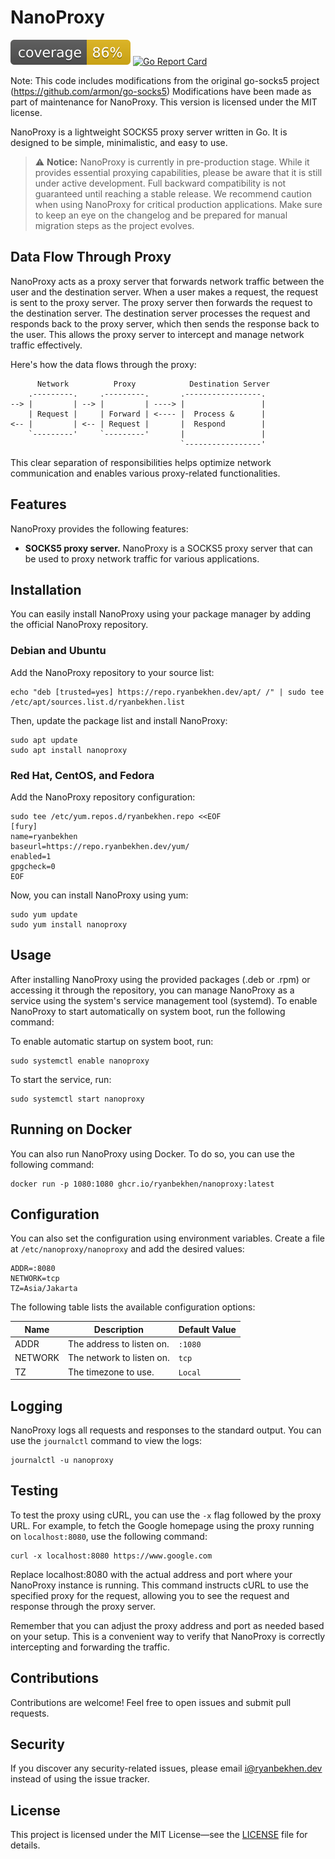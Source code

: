 # NanoProxy

![coverage](https://raw.githubusercontent.com/ryanbekhen/nanoproxy/badges/.badges/master/coverage.svg)
[![Go Report Card](https://goreportcard.com/badge/github.com/ryanbekhen/nanoproxy?cache=v1)](https://goreportcard.com/report/github.com/vladopajic/go-test-coverage)

Note: This code includes modifications from the original go-socks5 project (https://github.com/armon/go-socks5)
Modifications have been made as part of maintenance for NanoProxy.
This version is licensed under the MIT license.

NanoProxy is a lightweight SOCKS5 proxy server written in Go. It is designed to be simple, minimalistic, and easy to
use.

> ⚠️ **Notice:** NanoProxy is currently in pre-production stage. While it provides essential proxying capabilities, 
> please be aware that it is still under active development. Full backward compatibility is not guaranteed until 
> reaching a stable release. We recommend caution when using NanoProxy for critical production applications. Make sure 
> to keep an eye on the changelog and be prepared for manual migration steps as the project evolves.

## Data Flow Through Proxy

NanoProxy acts as a proxy server that forwards network traffic between the user and the destination server.
When a user makes a request, the request is sent to the proxy server. The proxy server then forwards the request to
the destination server. The destination server processes the request and responds back to the proxy server, which then
sends the response back to the user. This allows the proxy server to intercept and manage network traffic effectively.

Here's how the data flows through the proxy:

```text
      Network          Proxy            Destination Server
    .---------.     .---------.       .-----------------.
--> |         | --> |         | ----> |                 |
    | Request |     | Forward | <---- |  Process &      |
<-- |         | <-- | Request |       |  Respond        |
    `---------'     `---------'       |                 |
                                      `-----------------'
```

This clear separation of responsibilities helps optimize network communication and enables various proxy-related
functionalities.

## Features

NanoProxy provides the following features:

- **SOCKS5 proxy server.** NanoProxy is a SOCKS5 proxy server that can be used to proxy network traffic for various
applications.

## Installation

You can easily install NanoProxy using your package manager by adding the official NanoProxy repository.

### Debian and Ubuntu

Add the NanoProxy repository to your source list:

```shell
echo "deb [trusted=yes] https://repo.ryanbekhen.dev/apt/ /" | sudo tee /etc/apt/sources.list.d/ryanbekhen.list
```

Then, update the package list and install NanoProxy:

```shell
sudo apt update
sudo apt install nanoproxy
```

### Red Hat, CentOS, and Fedora

Add the NanoProxy repository configuration:

```shell
sudo tee /etc/yum.repos.d/ryanbekhen.repo <<EOF
[fury]
name=ryanbekhen
baseurl=https://repo.ryanbekhen.dev/yum/
enabled=1
gpgcheck=0
EOF
```

Now, you can install NanoProxy using yum:
```shell
sudo yum update
sudo yum install nanoproxy
```

## Usage

After installing NanoProxy using the provided packages (.deb or .rpm) or accessing it through the repository,
you can manage NanoProxy as a service using the system's service management tool (systemd). To enable NanoProxy to start 
automatically on system boot, run the following command:

To enable automatic startup on system boot, run:

```shell
sudo systemctl enable nanoproxy
```

To start the service, run:

```shell
sudo systemctl start nanoproxy
```

## Running on Docker

You can also run NanoProxy using Docker. To do so, you can use the following command:

```shell
docker run -p 1080:1080 ghcr.io/ryanbekhen/nanoproxy:latest
```

## Configuration

You can also set the configuration using environment variables. Create a file at `/etc/nanoproxy/nanoproxy` and add the
desired values:

```text
ADDR=:8080
NETWORK=tcp
TZ=Asia/Jakarta
```

The following table lists the available configuration options:

| Name | Description | Default Value |
|------|-------------|---------------|
| ADDR | The address to listen on. | `:1080` |
| NETWORK | The network to listen on. | `tcp` |
| TZ | The timezone to use. | `Local` |

## Logging

NanoProxy logs all requests and responses to the standard output. You can use the `journalctl` command to view the logs:

```shell
journalctl -u nanoproxy
```

## Testing

To test the proxy using cURL, you can use the `-x` flag followed by the proxy URL. For example, to fetch the Google 
homepage using the proxy running on `localhost:8080`, use the following command:

```shell
curl -x localhost:8080 https://www.google.com
```

Replace localhost:8080 with the actual address and port where your NanoProxy instance is running. This command instructs 
cURL to use the specified proxy for the request, allowing you to see the request and response through the proxy server.

Remember that you can adjust the proxy address and port as needed based on your setup. This is a convenient way to 
verify that NanoProxy is correctly intercepting and forwarding the traffic.

## Contributions

Contributions are welcome! Feel free to open issues and submit pull requests.

## Security

If you discover any security-related issues, please email i@ryanbekhen.dev instead of using the issue tracker.

## License

This project is licensed under the MIT License—see the [LICENSE](LICENSE) file for details.
